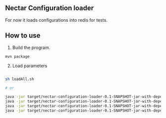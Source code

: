 ## Nectar Configuration loader


For now it loads configurations into redis for tests.

## How to use

1. Build the program.

`mvn package`

2. Load parameters

``` bash

sh loadAll.sh

# or 

java -jar target/nectar-configuration-loader-0.1-SNAPSHOT-jar-with-dependencies.jar -f data/calibration-AstraS-rgb.yaml -pd -o camera0:calibration
java -jar target/nectar-configuration-loader-0.1-SNAPSHOT-jar-with-dependencies.jar -f data/projector.yaml -pd -pr -o projector0:calibration
java -jar target/nectar-configuration-loader-0.1-SNAPSHOT-jar-with-dependencies.jar -f data/camProjExtrinsics.xml -m -o projector0:extrinsics
java -jar target/nectar-configuration-loader-0.1-SNAPSHOT-jar-with-dependencies.jar -f data/tablePosition.xml -m -o scene:tablePosition

```
